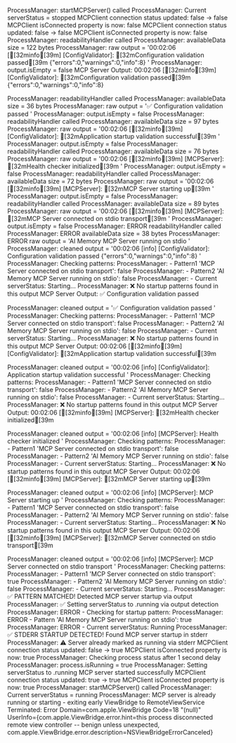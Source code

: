 ProcessManager: startMCPServer() called
ProcessManager: Current serverStatus = stopped
MCPClient connection status updated: false → false
MCPClient isConnected property is now: false
MCPClient connection status updated: false → false
MCPClient isConnected property is now: false
ProcessManager: readabilityHandler called
ProcessManager: availableData size = 122 bytes
ProcessManager: raw output = '00:02:06 [[32minfo[39m] [ConfigValidator]: [32mConfiguration validation passed[39m {"errors":0,"warnings":0,"info":8}
'
ProcessManager: output.isEmpty = false
MCP Server Output: 00:02:06 [[32minfo[39m] [ConfigValidator]: [32mConfiguration validation passed[39m {"errors":0,"warnings":0,"info":8}

ProcessManager: readabilityHandler called
ProcessManager: availableData size = 36 bytes
ProcessManager: raw output = '✅ Configuration validation passed
'
ProcessManager: output.isEmpty = false
ProcessManager: readabilityHandler called
ProcessManager: availableData size = 97 bytes
ProcessManager: raw output = '00:02:06 [[32minfo[39m] [ConfigValidator]: [32mApplication startup validation successful[39m
'
ProcessManager: output.isEmpty = false
ProcessManager: readabilityHandler called
ProcessManager: availableData size = 76 bytes
ProcessManager: raw output = '00:02:06 [[32minfo[39m] [MCPServer]: [32mHealth checker initialized[39m
'
ProcessManager: output.isEmpty = false
ProcessManager: readabilityHandler called
ProcessManager: availableData size = 72 bytes
ProcessManager: raw output = '00:02:06 [[32minfo[39m] [MCPServer]: [32mMCP Server starting up[39m
'
ProcessManager: output.isEmpty = false
ProcessManager: readabilityHandler called
ProcessManager: availableData size = 89 bytes
ProcessManager: raw output = '00:02:06 [[32minfo[39m] [MCPServer]: [32mMCP Server connected on stdio transport[39m
'
ProcessManager: output.isEmpty = false
ProcessManager: ERROR readabilityHandler called
ProcessManager: ERROR availableData size = 38 bytes
ProcessManager: ERROR raw output = 'AI Memory MCP Server running on stdio
'
ProcessManager: cleaned output = '00:02:06 [info] [ConfigValidator]: Configuration validation passed {"errors":0,"warnings":0,"info":8}
'
ProcessManager: Checking patterns:
ProcessManager:   - Pattern1 'MCP Server connected on stdio transport': false
ProcessManager:   - Pattern2 'AI Memory MCP Server running on stdio': false
ProcessManager:   - Current serverStatus: Starting...
ProcessManager: ❌ No startup patterns found in this output
MCP Server Output: ✅ Configuration validation passed

ProcessManager: cleaned output = '✅ Configuration validation passed
'
ProcessManager: Checking patterns:
ProcessManager:   - Pattern1 'MCP Server connected on stdio transport': false
ProcessManager:   - Pattern2 'AI Memory MCP Server running on stdio': false
ProcessManager:   - Current serverStatus: Starting...
ProcessManager: ❌ No startup patterns found in this output
MCP Server Output: 00:02:06 [[32minfo[39m] [ConfigValidator]: [32mApplication startup validation successful[39m

ProcessManager: cleaned output = '00:02:06 [info] [ConfigValidator]: Application startup validation successful
'
ProcessManager: Checking patterns:
ProcessManager:   - Pattern1 'MCP Server connected on stdio transport': false
ProcessManager:   - Pattern2 'AI Memory MCP Server running on stdio': false
ProcessManager:   - Current serverStatus: Starting...
ProcessManager: ❌ No startup patterns found in this output
MCP Server Output: 00:02:06 [[32minfo[39m] [MCPServer]: [32mHealth checker initialized[39m

ProcessManager: cleaned output = '00:02:06 [info] [MCPServer]: Health checker initialized
'
ProcessManager: Checking patterns:
ProcessManager:   - Pattern1 'MCP Server connected on stdio transport': false
ProcessManager:   - Pattern2 'AI Memory MCP Server running on stdio': false
ProcessManager:   - Current serverStatus: Starting...
ProcessManager: ❌ No startup patterns found in this output
MCP Server Output: 00:02:06 [[32minfo[39m] [MCPServer]: [32mMCP Server starting up[39m

ProcessManager: cleaned output = '00:02:06 [info] [MCPServer]: MCP Server starting up
'
ProcessManager: Checking patterns:
ProcessManager:   - Pattern1 'MCP Server connected on stdio transport': false
ProcessManager:   - Pattern2 'AI Memory MCP Server running on stdio': false
ProcessManager:   - Current serverStatus: Starting...
ProcessManager: ❌ No startup patterns found in this output
MCP Server Output: 00:02:06 [[32minfo[39m] [MCPServer]: [32mMCP Server connected on stdio transport[39m

ProcessManager: cleaned output = '00:02:06 [info] [MCPServer]: MCP Server connected on stdio transport
'
ProcessManager: Checking patterns:
ProcessManager:   - Pattern1 'MCP Server connected on stdio transport': true
ProcessManager:   - Pattern2 'AI Memory MCP Server running on stdio': false
ProcessManager:   - Current serverStatus: Starting...
ProcessManager: ✅ PATTERN MATCHED! Detected MCP server startup via output
ProcessManager: ✅ Setting serverStatus to .running via output detection
ProcessManager: ERROR - Checking for startup pattern:
ProcessManager: ERROR - Pattern 'AI Memory MCP Server running on stdio': true
ProcessManager: ERROR - Current serverStatus: Running
ProcessManager: ✅ STDERR STARTUP DETECTED! Found MCP server startup in stderr
ProcessManager: ⚠️  Server already marked as running via stderr
MCPClient connection status updated: false → true
MCPClient isConnected property is now: true
ProcessManager: Checking process status after 1 second delay
ProcessManager: process.isRunning = true
ProcessManager: Setting serverStatus to .running
MCP server started successfully
MCPClient connection status updated: true → true
MCPClient isConnected property is now: true
ProcessManager: startMCPServer() called
ProcessManager: Current serverStatus = running
ProcessManager: MCP server is already running or starting - exiting early
ViewBridge to RemoteViewService Terminated: Error Domain=com.apple.ViewBridge Code=18 "(null)" UserInfo={com.apple.ViewBridge.error.hint=this process disconnected remote view controller -- benign unless unexpected, com.apple.ViewBridge.error.description=NSViewBridgeErrorCanceled}